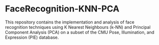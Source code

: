 # FaceRecognition-KNN-PCA
This repository contains the implementation and analysis of face recognition techniques using K Nearest Neighbours (k-NN) and Principal Component Analysis (PCA) on a subset of the CMU Pose, Illumination, and Expression (PIE) database.
